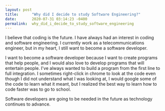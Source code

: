 ```yaml
---
layout: post
title:      "Why did I decide to study Software Engineering?"
date:       2020-07-31 03:14:23 -0400
permalink:  why_did_i_decide_to_study_software_engineering
---
```



I believe that coding is the future. I have always had an interest in coding and software engineering. I currently work as a telecommunications engineer, but in my heart, I still want to become a software developer. 

I want to become a software developer because I want to create programs that help people, and I would also love to develop programs that will entertain people. I've always wanted to build a program from the first line to full integration. I sometimes right-click in chrome to look at the code even though I did not understand what I was looking at, I would google some of the code to learn what it meant, but I realized the best way to learn how to code faster was to go to school.

Software developers are going to be needed in the future as technology continues to advance.
